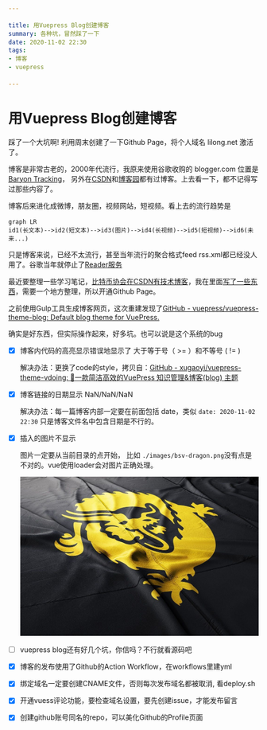```yaml
---

title: 用Vuepress Blog创建博客
summary: 各种坑，冒然踩了一下
date: 2020-11-02 22:30
tags:
- 博客
- vuepress

---
```


# 用Vuepress Blog创建博客

踩了一个大坑啊! 利用周末创建了一下Github Page，将个人域名 lilong.net 激活了。

博客是非常古老的，2000年代流行，我原来使用谷歌收购的 blogger.com 位置是 [Baryon Tracking](http://baryonlee.blogspot.com/)， 另外在[CSDN](https://blog.csdn.net/baryon)和[博客园](https://www.cnblogs.com/baryon)都有过博客。上去看一下，都不记得写过那些内容了。

博客后来进化成微博，朋友圈，视频网站，短视频。看上去的流行趋势是



```mermaid
graph LR
id1(长文本)-->id2(短文本)-->id3(图片)-->id4(长视频)-->id5(短视频)-->id6(未来...)
```


只是博客来说，已经不太流行，甚至当年流行的聚合格式feed rss.xml都已经没人用了。谷歌当年就停止了[Reader服务](https://www.google.com/reader/about/)



最近要整理一些学习笔记，[比特币协会在CSDN有技术博客](https://bsv.csdn.net/)，我在里面[写了一些东西](https://blog.csdn.net/weixin_47461167)，需要一个地方整理，所以开通Github Page。



之前使用Gulp工具生成博客网页，这次重建发现了[GitHub - vuepress/vuepress-theme-blog: Default blog theme for VuePress.](https://github.com/vuepress/vuepress-theme-blog)

确实是好东西，但实际操作起来，好多坑。也可以说是这个系统的bug

- [x] 博客内代码的高亮显示错误地显示了 大于等于号（ >= ）和不等号 ( != ) 
  
  解决办法：更换了code的style，拷贝自：[GitHub - xugaoyi/vuepress-theme-vdoing: 🚀一款简洁高效的VuePress 知识管理&amp;博客(blog) 主题](https://github.com/xugaoyi/vuepress-theme-vdoing)

- [x] 博客链接的日期显示 NaN/NaN/NaN 
  
  解决办法：每一篇博客内部一定要在前面包括 date，类似 `date: 2020-11-02 22:30` 只是博客文件名中包含日期是不行的。

- [x] 插入的图片不显示
  
  图片一定要从当前目录的点开始， 比如 `./images/bsv-dragon.png`没有点是不对的。vue使用loader会对图片正确处理。
 
  ![](./images/bsv-dragon.jpg)

- [ ] vuepress blog还有好几个坑，你信吗？不行就看源码吧

- [x] 博客的发布使用了Github的Action Workflow，在workflows里建yml

- [x] 绑定域名一定要创建CNAME文件，否则每次发布域名都被取消, 看deploy.sh

- [x] 开通vuess评论功能，要检查域名设置，要先创建issue，才能发布留言

- [x] 创建github账号同名的repo，可以美化Github的Profile页面
